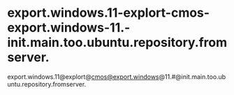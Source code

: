 # export.windows.11-explort-cmos-export.windows-11.-init.main.too.ubuntu.repository.fromserver.
export.windows.11@explort@cmos@export.windows@11.#@init.main.too.ubuntu.repository.fromserver.
